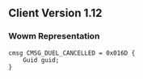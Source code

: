 ## Client Version 1.12

### Wowm Representation
```rust,ignore
cmsg CMSG_DUEL_CANCELLED = 0x016D {
    Guid guid;    
}

```
